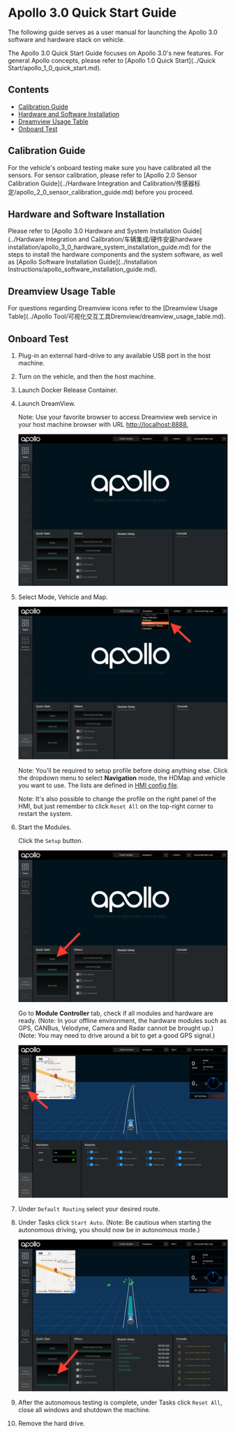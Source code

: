 # Apollo 3.0 Quick Start Guide

The following guide serves as a user manual for launching the Apollo 3.0
software and hardware stack on vehicle.

The Apollo 3.0 Quick Start Guide focuses on Apollo 3.0's new features. For general
Apollo concepts, please refer to
[Apollo 1.0 Quick Start](../Quick Start/apollo_1_0_quick_start.md).

## Contents

- [Calibration Guide](#calibration-guide)
- [Hardware and Software Installation](#hardware-and-software-installation)
- [Dreamview Usage Table](#dreamview-usage-table)
- [Onboard Test](#onboard-test)

## Calibration Guide

For the vehicle's onboard testing make sure you have calibrated all the sensors. For
sensor calibration, please refer to
[Apollo 2.0 Sensor Calibration Guide](../Hardware Integration and Calibration/传感器标定/apollo_2_0_sensor_calibration_guide.md)
before you proceed.

## Hardware and Software Installation

Please refer to
[Apollo 3.0 Hardware and System Installation Guide](../Hardware Integration and Calibration/车辆集成/硬件安装hardware installation/apollo_3_0_hardware_system_installation_guide.md)
for the steps to install the hardware components and the system software, as well as
[Apollo Software Installation Guide](../Installation Instructions/apollo_software_installation_guide.md).

## Dreamview Usage Table

For questions regarding Dreamview icons refer to the
[Dreamview Usage Table](../Apollo Tool/可视化交互工具Dremview/dreamview_usage_table.md).

## Onboard Test

1. Plug-in an external hard-drive to any available USB port in the host machine.

2. Turn on the vehicle, and then the host machine.

3. Launch Docker Release Container.

4. Launch DreamView.

   Note\: Use your favorite browser to access Dreamview web service in your host
   machine browser with URL <http://localhost:8888.>

   ![dreamview_2_5](images/dreamview_2_5.png)

5. Select Mode, Vehicle and Map.

   ![dreamview_2_5_setup_profile](images/dreamview_2_5_setup_profile.png)

   Note\: You'll be required to setup profile before doing anything else. Click
   the dropdown menu to select **Navigation** mode, the HDMap and vehicle you
   want to use. The lists are defined in
   [HMI config file](https://raw.githubusercontent.com/ApolloAuto/apollo/master/modules/dreamview/conf/hmi.conf).

   Note\: It's also possible to change the profile on the right panel of the
   HMI, but just remember to click `Reset All` on the top-right corner to
   restart the system.

6. Start the Modules.

   Click the `Setup` button.

   ![dreamview_2_5_setup](images/dreamview_2_5_setup.png)

   Go to **Module Controller** tab, check if all modules and hardware are ready.
   (Note\: In your offline environment, the hardware modules such as GPS,
   CANBus, Velodyne, Camera and Radar cannot be brought up.)
   (Note\: You may need to drive around a bit to get a good GPS signal.)

   ![dreamview_2_5_module_controller](images/dreamview_2_5_module_controller.png)

7. Under `Default Routing` select your desired route.

8. Under Tasks click `Start Auto`. (Note: Be cautious when starting the autonomous
   driving, you should now be in autonomous mode.)

   ![dreamview_2_5_start_auto](images/dreamview_2_5_start_auto.png)

9. After the autonomous testing is complete, under Tasks click `Reset All`, close all
   windows and shutdown the machine.

10. Remove the hard drive.
